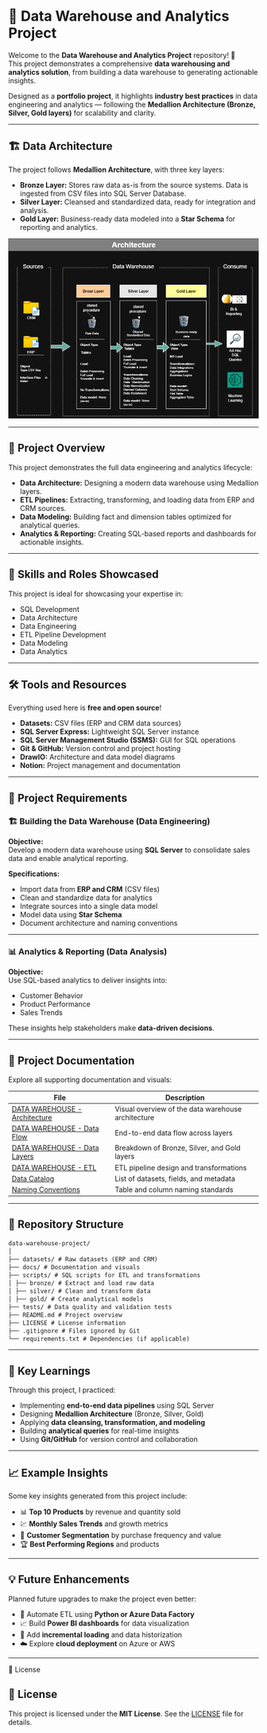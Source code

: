 # 🧠 Data Warehouse and Analytics Project

Welcome to the **Data Warehouse and Analytics Project** repository! 🚀  
This project demonstrates a comprehensive **data warehousing and analytics solution**, from building a data warehouse to generating actionable insights.  

Designed as a **portfolio project**, it highlights **industry best practices** in data engineering and analytics — following the **Medallion Architecture (Bronze, Silver, Gold layers)** for scalability and clarity.

---

## 🏗️ Data Architecture

The project follows **Medallion Architecture**, with three key layers:

- **Bronze Layer:** Stores raw data as-is from the source systems. Data is ingested from CSV files into SQL Server Database.  
- **Silver Layer:** Cleansed and standardized data, ready for integration and analysis.  
- **Gold Layer:** Business-ready data modeled into a **Star Schema** for reporting and analytics.

![Data Warehouse Architecture](docs/DATA%20WAREHOUSE-Architeture.drawio.png)

---

## 📖 Project Overview

This project demonstrates the full data engineering and analytics lifecycle:

- **Data Architecture:** Designing a modern data warehouse using Medallion layers.  
- **ETL Pipelines:** Extracting, transforming, and loading data from ERP and CRM sources.  
- **Data Modeling:** Building fact and dimension tables optimized for analytical queries.  
- **Analytics & Reporting:** Creating SQL-based reports and dashboards for actionable insights.

---

## 🎯 Skills and Roles Showcased

This project is ideal for showcasing your expertise in:

- SQL Development  
- Data Architecture  
- Data Engineering  
- ETL Pipeline Development  
- Data Modeling  
- Data Analytics  

---

## 🛠️ Tools and Resources

Everything used here is **free and open source**!  

- **Datasets:** CSV files (ERP and CRM data sources)  
- **SQL Server Express:** Lightweight SQL Server instance  
- **SQL Server Management Studio (SSMS):** GUI for SQL operations  
- **Git & GitHub:** Version control and project hosting  
- **DrawIO:** Architecture and data model diagrams  
- **Notion:** Project management and documentation  

---

## 🚀 Project Requirements

### 🏗️ Building the Data Warehouse (Data Engineering)

**Objective:**  
Develop a modern data warehouse using **SQL Server** to consolidate sales data and enable analytical reporting.

**Specifications:**

- Import data from **ERP and CRM** (CSV files)  
- Clean and standardize data for analytics  
- Integrate sources into a single data model  
- Model data using **Star Schema**  
- Document architecture and naming conventions

---

### 📊 Analytics & Reporting (Data Analysis)

**Objective:**  
Use SQL-based analytics to deliver insights into:

- Customer Behavior  
- Product Performance  
- Sales Trends  

These insights help stakeholders make **data-driven decisions**.

---

## 🧱 Project Documentation

Explore all supporting documentation and visuals:

| File | Description |
|------|--------------|
| [DATA WAREHOUSE - Architecture](docs/DATA%20WAREHOUSE-Architecture.drawio.png) | Visual overview of the data warehouse architecture |
| [DATA WAREHOUSE - Data Flow](docs/DATA%20WAREHOUSE-Data%20Flow.drawio.png) | End-to-end data flow across layers |
| [DATA WAREHOUSE - Data Layers](docs/DATA%20WAREHOUSE-Data%20layers.drawio.png) | Breakdown of Bronze, Silver, and Gold layers |
| [DATA WAREHOUSE - ETL](docs/DATA%20WAREHOUSE-ETL.drawio.png) | ETL pipeline design and transformations |
| [Data Catalog](docs/data_catalog.md) | List of datasets, fields, and metadata |
| [Naming Conventions](docs/naming_conventions.md) | Table and column naming standards |

---

## 📂 Repository Structure
```
data-warehouse-project/
│
├── datasets/ # Raw datasets (ERP and CRM)
├── docs/ # Documentation and visuals
├── scripts/ # SQL scripts for ETL and transformations
│ ├── bronze/ # Extract and load raw data
│ ├── silver/ # Clean and transform data
│ ├── gold/ # Create analytical models
├── tests/ # Data quality and validation tests
├── README.md # Project overview
├── LICENSE # License information
├── .gitignore # Files ignored by Git
└── requirements.txt # Dependencies (if applicable)
```



---

## 🧠 Key Learnings

Through this project, I practiced:

- Implementing **end-to-end data pipelines** using SQL Server  
- Designing **Medallion Architecture** (Bronze, Silver, Gold)  
- Applying **data cleansing, transformation, and modeling**  
- Building **analytical queries** for real-time insights  
- Using **Git/GitHub** for version control and collaboration  

---

## 📈 Example Insights

Some key insights generated from this project include:

- 📊 **Top 10 Products** by revenue and quantity sold  
- 💹 **Monthly Sales Trends** and growth metrics  
- 👥 **Customer Segmentation** by purchase frequency and value  
- 🏆 **Best Performing Regions** and products  

---

## 💡 Future Enhancements

Planned future upgrades to make the project even better:

- 🔄 Automate ETL using **Python or Azure Data Factory**  
- 📈 Build **Power BI dashboards** for data visualization  
- 🧮 Add **incremental loading** and data historization  
- ☁️ Explore **cloud deployment** on Azure or AWS  

---
📜 License

## 📜 License

This project is licensed under the **MIT License**. See the [LICENSE](LICENSE) file for details.


